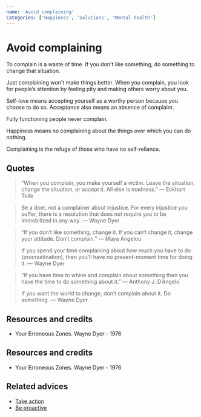 ```yaml
---
name: 'Avoid complaining'
Categories: ['Happiness', 'Solutions', 'Mental health']
---
```

# Avoid complaining

To complain is a waste of time. If you don't like something, do something to change that situation.

Just complaining won't make things better. When you complain, you look for people’s attention by feeling pity and making others worry about you.

Self-love means accepting yourself as a worthy person because you choose to do so. Acceptance also means an absence of complaint.

Fully functioning people never complain.

Happiness means no complaining about the things over which you can do nothing.

Complaining is the refuge of those who have no self-reliance.

## Quotes

> “When you complain, you make yourself a victim. Leave the situation, change the situation, or accept it. All else is madness.” ― Eckhart Tolle

> Be a doer, not a complainer about injustice. For every injustice you suffer, there is a resolution that does not require you to be immobilized in any way. ― Wayne Dyer

> “If you don’t like something, change it. If you can’t change it, change your attitude. Don’t complain.” ― Maya Angelou
 
> If you spend your time complaining about how much you have to do (procrastination), then you’ll have no present-moment time for doing it. ― Wayne Dyer

> “If you have time to whine and complain about something then you have the time to do something about it.” ―  Anthony J. D’Angelo

> If you want the world to change, don’t complain about it. Do something. ― Wayne Dyer
## Resources and credits

- Your Erroneous Zones. Wayne Dyer - 1976

## Resources and credits

- Your Erroneous Zones. Wayne Dyer - 1976

## Related advices

- [Take action](../Take%20action/index.md)
- [Be proactive](../Be%20proactive/index.md)

